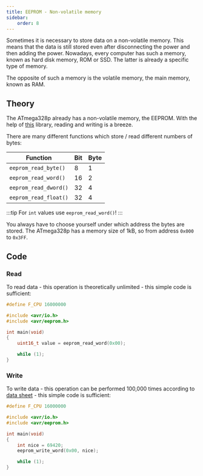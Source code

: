 ```yaml
---
title: EEPROM - Non-volatile memory
sidebar:
    order: 8
---
```


Sometimes it is necessary to store data on a non-volatile memory. This means that the data is still stored even after disconnecting the power and then adding the power. Nowadays, every computer has such a memory, known as hard disk memory, ROM or SSD. The latter is already a specific type of memory.

The opposite of such a memory is the volatile memory, the main memory, known as RAM.

## Theory

The ATmega328p already has a non-volatile memory, the EEPROM. With the help of [this](https://www.nongnu.org/avr-libc/user-manual/group__avr__eeprom.html) library, reading and writing is a breeze.

There are many different functions which store / read different numbers of bytes:

| Function              | Bit | Byte |
| --------------------- | --- | ---- |
| `eeprom_read_byte()`  | 8   | 1    |
| `eeprom_read_word()`  | 16  | 2    |
| `eeprom_read_dword()` | 32  | 4    |
| `eeprom_read_float()` | 32  | 4    |

:::tip
For `int` values use `eeprom_read_word()`!
:::

You always have to choose yourself under which address the bytes are stored. The ATmega328p has a memory size of 1kB, so from address `0x000` to `0x3FF`.

## Code

### Read

To read data - this operation is theoretically unlimited - this simple code is sufficient:

```c
#define F_CPU 16000000

#include <avr/io.h>
#include <avr/eeprom.h>

int main(void)
{
	uint16_t value = eeprom_read_word(0x00);

    while (1);
}
```

### Write

To write data - this operation can be performed 100,000 times according to [data sheet](https://ww1.microchip.com/downloads/en/DeviceDoc/Atmel-7810-Automotive-Microcontrollers-ATmega328P_Datasheet.pdf) - this simple code is sufficient:

```c
#define F_CPU 16000000

#include <avr/io.h>
#include <avr/eeprom.h>

int main(void)
{
    int nice = 69420;
	eeprom_write_word(0x00, nice);

    while (1);
}
```

